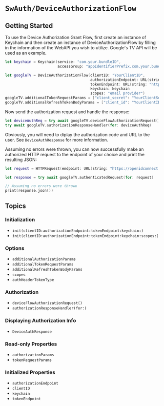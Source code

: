 # ``SwAuth/DeviceAuthorizationFlow``

## Getting Started

To use the Device Authorization Grant Flow, first create an instance of Keychain and then create an instance of DeviceAuthorizationFlow by filling in the information of the WebAPI you wish to utilize. Google's TV API will be used as an example.

```swift
let keychain = Keychain(service: "com.your.bundleID",
                        accessGroup: "appIdentifierPrefix.com.your.bundleID").label("Your App Name")

let googleTV = DeviceAuthorizationFlow(clientID: "YourClientID",
                                       authorizationEndpoint: URL(string: "https://oauth2.googleapis.com/device/code")!,
                                       tokenEndpoint: URL(string: "https://oauth2.googleapis.com/device/code")!,
                                       keychain: keychain
                                       scopes: "email provider")
googleTV.additionalTokenRequestParams = ["client_secret": "YourClientSecret"]
googleTV.additionalRefreshTokenBodyParams = ["client_id": "YourClientID", "client_secret": "YourClientSectret"]
```

Now send the authorization request and handle the response:

```swift
let deviceAuthReq = try await googleTV.deviceFlowAuthorizationRequest()
try await googleTV.authorizationResponseHandler(for: deviceAuthReq)
```

Obviously, you will need to diplay the authorization code and URL to the user. See ``DeviceAuthResponse`` for more information.

Assuming no errors were thrown, you can now successfully make an authorized HTTP request to the endpoint of your choice and print the resulting JSON:

```swift
let request = HTTPRequest(endpoint: URL(string: "https://openidconnect.googleapis.com/v1/userinfo")!)

let response = try await googleTV.authenticatedRequest(for: request)

// Assuming no errors were thrown
print(response.json())
```

## Topics

### Initialization

- ``init(clientID:authorizationEndpoint:tokenEndpoint:keychain:)``
- ``init(clientID:authorizationEndpoint:tokenEndpoint:keychain:scopes:)``

### Options

- ``additionalAuthorizationParams``
- ``additionalTokenRequestParams``
- ``additionalRefreshTokenBodyParams``
- ``scopes``
- ``authHeaderTokenType``

### Authorization

- ``deviceFlowAuthorizationRequest()``
- ``authorizationResponseHandler(for:)``

### Displaying Authorization Info

- ``DeviceAuthResponse``

### Read-only Properties

- ``authorizationParams``
- ``tokenRequestParams``

### Initialized Properties

- ``authorizationEndpoint``
- ``clientID``
- ``keychain``
- ``tokenEndpoint``
